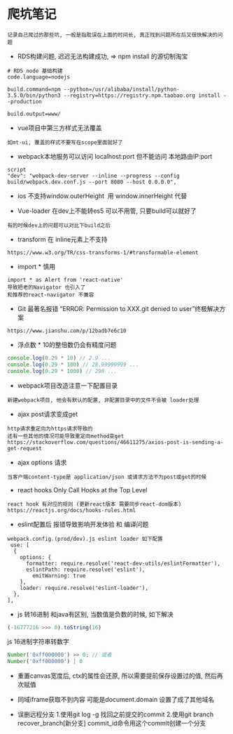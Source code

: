 # 爬坑笔记
```text
记录自己爬过的那些坑, 一般是指耽误在上面的时间长, 真正找到问题所在后又很快解决的问题
```

* RDS构建问题, 迟迟无法构建成功, => npm install 的源切制淘宝
```
# RDS node 基础构建
code.language=nodejs

build.command=npm --python=/usr/alibaba/install/python-3.5.0/bin/python3 --registry=https://registry.npm.taobao.org install --production

build.output=www/
``` 

* vue项目中第三方样式无法覆盖
```
如mt-ui, 覆盖的样式不要写在scope里面就好了
```

* webpack本地服务可以访问 localhost:port 但不能访问 本地路由IP:port
```
script
"dev": "webpack-dev-server --inline --progress --config build/webpack.dev.conf.js --port 8080 --host 0.0.0.0",
```

* ios 不支持window.outerHeight  用 window.innerHeight 代替

* Vue-loader 在dev上不能转es5 可以不用管, 只要build可以就好了
```
有的时候dev上的问题可以对比下build之后
```

* transform 在 inline元素上不支持
```
https://www.w3.org/TR/css-transforms-1/#transformable-element
```

* import * 慎用
```text
import * as Alert from 'react-native'
导致把老的Navigator 也引入了
和推荐的react-navigator 不兼容
``` 
* Git 最著名报错 “ERROR: Permission to XXX.git denied to user”终极解决方案
```
https://www.jianshu.com/p/12badb7e6c10
```

* 浮点数 * 10的整倍数仍会有精度问题
```js
console.log(0.29 * 10) // 2.9 ...
console.log(0.29 * 100) // 28.99999999 ...
console.log(0.29 * 1000) // 290 ...
```

* webpack项目改造注意一下配置目录
```
新建webpack项目, 他会有默认的配置, 非配置目录中的文件不会被 loader处理
```

* ajax post请求变成get
```text
http请求重定向为https请求导致的
还有一些其他的情况可能导致重定向method变get https://stackoverflow.com/questions/46611275/axios-post-is-sending-a-get-request
```

* ajax options 请求
```text
当客户端content-type是 application/json 或请求方法不为post或get的时候
```

* react hooks Only Call Hooks at the Top Level
```text
react hook 有对应的规则 (更新react版本 需要同步react-dom版本)
https://reactjs.org/docs/hooks-rules.html
```

* eslint配置后 报错导致影响开发体验 和 编译问题
```text
webpack.config.(prod/dev).js eslint loader 如下配置
 use: [
  {
    options: {
      formatter: require.resolve('react-dev-utils/eslintFormatter'),
      eslintPath: require.resolve('eslint'),
        emitWarning: true
    },
    loader: require.resolve('eslint-loader'),
  },
],

```

* js 转16进制 和java有区别, 当数值是负数的时候, 如下解决
```js
(-16777216 >>> 0).toString(16)
```
js 16进制字符串转数字
```js
Number('0xff000000') >> 0; // 或者
Number('0xff000000') | 0
```

* 重置canvas宽度后, ctx的属性会还原, 所以需要提前保存设置过的值, 然后再次赋值

* 同域iframe获取不到内容 可能是document.domain 设置了成了其他域名

* 误删远程分支
1.使用git log -g 找回之前提交的commit
2.使用git branch recover_branch[新分支] commit_id命令用这个commit创建一个分支
